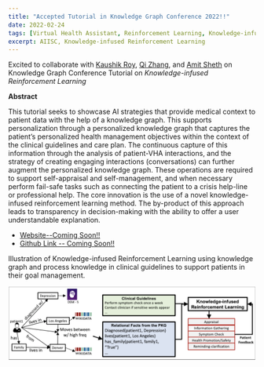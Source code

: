 ```yaml
---
title: "Accepted Tutorial in Knowledge Graph Conference 2022!!"
date: 2022-02-24
tags: [Virtual Health Assistant, Reinforcement Learning, Knowledge-infused Learning, Personalization, Abstraction, Process Knowledge]
excerpt: AIISC, Knowledge-infused Reinforcement Learning
---
```


Excited to collaborate with [Kaushik Roy](https://www.linkedin.com/in/kaushik-roy-b8a323ab), [Qi Zhang](https://qizhg.github.io/), and [Amit Sheth](http://amit.aiisc.ai/) on Knowledge Graph Conference Tutorial on _Knowledge-infused Reinforcement Learning_

**Abstract**


This tutorial seeks to showcase AI strategies that provide medical context to patient data with the help of a knowledge graph. This supports personalization through a personalized knowledge graph that captures the patient’s personalized health management objectives within the context of the clinical guidelines and care plan. The continuous capture of this information through the analysis of patient-VHA interactions, and the strategy of creating engaging interactions (conversations) can further augment the personalized knowledge graph. These operations are required to support self-appraisal and self-management, and when necessary perform fail-safe tasks such as connecting the patient to a crisis help-line or professional help. The core innovation is the use of a novel knowledge-infused reinforcement learning method. The by-product of this approach leads to transparency in decision-making with the ability to offer a user understandable explanation. 

* [Website--Coming Soon!!]()
* [Github Link -- Coming Soon!!]()

Illustration of Knowledge-infused Reinforcement Learning using knowledge graph and process knowledge in clinical guidelines to support patients in their goal management.

![image info](../images/KiRL.png)